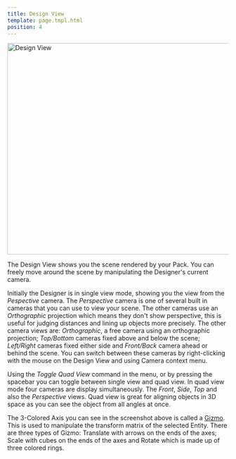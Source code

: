 ```yaml
---
title: Design View
template: page.tmpl.html
position: 4
---
```


<img alt="Design View" width="640" height="480" src="/images/platform/design_view.png" />

The Design View shows you the scene rendered by your Pack. You can freely move around the scene by manipulating the Designer's current camera.

Initially the Designer is in single view mode, showing you the view from the *Pespective* camera. The *Perspective* camera is one of several built in cameras that you can use to view your scene. The other cameras use an *Orthographic* projection which means they don't show perspective, this is useful for judging distances and lining up objects more precisely. The other camera views are: *Orthographic*, a free camera using an orthographic projection; *Top/Bottom* cameras fixed above and below the scene; *Left/Right* cameras fixed either side and *Front/Back* camera ahead or behind the scene. You can switch between these cameras by right-clicking with the mouse on the Design View and using Camera context menu.

Using the *Toggle Quad View* command in the menu, or by pressing the spacebar you can toggle between single view and quad view. In quad view mode four cameras are display simultaneously. The *Front*, *Side*, *Top* and also the *Perspective* views. Quad view is great for aligning objects in 3D space as you can see the object from all angles at once.

The 3-Colored Axis you can see in the screenshot above is called a [Gizmo][gizmo]. This is used to manipulate the transform matrix of the selected Entity. There are three types of Gizmo: Translate with arrows on the ends of the axes; Scale with cubes on the ends of the axes and Rotate which is made up of three colored rings.

[gizmo]: /user-manual/glossary#gizmo